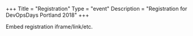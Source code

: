 +++
Title = "Registration"
Type = "event"
Description = "Registration for DevOpsDays Portland 2018"
+++

<div style="width:100%; text-align:left;">

Embed registration iframe/link/etc.
</div></div>
</div>
